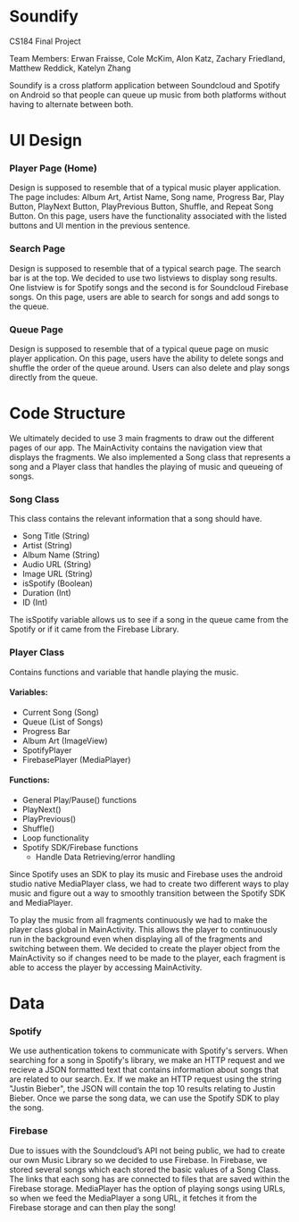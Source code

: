 # Soundify

CS184 Final Project <br />

Team Members: Erwan Fraisse, Cole McKim, Alon Katz, Zachary Friedland, Matthew Reddick, Katelyn Zhang <br />

Soundify is a cross platform application between Soundcloud and Spotify on Android so that people 
can queue up music from both platforms without having to alternate between both. 



# UI Design
### Player Page (Home)
Design is supposed to resemble that of a typical music player application. The page includes: Album Art, Artist Name, Song name, Progress Bar, Play Button, PlayNext Button, PlayPrevious Button, Shuffle, and Repeat Song Button. On this page, users have the functionality associated with the listed buttons and UI mention in the previous sentence.


### Search Page
Design is supposed to resemble that of a typical search page. The search bar is at the top. We decided to use two listviews to display song results. One listview is for Spotify songs and the second is for Soundcloud Firebase songs. On this page, users are able to search for songs and add songs to the queue.  


### Queue Page
Design is supposed to resemble that of a typical queue page on music player application. On this page, users have the ability to delete songs and shuffle the order of the queue around. Users can also delete and play songs directly from the queue.

# Code Structure

We ultimately decided to use 3 main fragments to draw out the different pages of our app. The MainActivity contains the navigation view that displays the fragments. We also implemented a Song class that represents a song and a Player class that handles the playing of music and queueing of songs. 

### Song Class
This class contains the relevant information that a song should have.

- Song Title (String)
- Artist (String)
- Album Name (String)
- Audio URL (String)
- Image URL (String)
- isSpotify (Boolean)
- Duration (Int)
- ID (Int)

The isSpotify variable allows us to see if a song in the queue came from the Spotify or if it came from the Firebase Library.

### Player Class

Contains functions and variable that handle playing the music.

#### Variables:

- Current Song (Song)
- Queue (List of Songs)
- Progress Bar
- Album Art (ImageView)
- SpotifyPlayer
- FirebasePlayer (MediaPlayer)

#### Functions:

- General Play/Pause() functions
- PlayNext()
- PlayPrevious()
- Shuffle()
- Loop functionality
- Spotify SDK/Firebase functions
  - Handle Data Retrieving/error handling

Since Spotify uses an SDK to play its music and Firebase uses the android studio native MediaPlayer class, we had to create two different ways to play music and figure out a way to smoothly transition between the Spotify SDK and MediaPlayer.

To play the music from all fragments continuously we had to make the player class global in MainActivity. This allows the player to continuously run in the background even when displaying all of the fragments and switching between them. We decided to create the player object from the MainActivity so if changes need to be made to the player, each fragment is able to access the player by accessing MainActivity. 

# Data
### Spotify

We use authentication tokens to communicate with Spotify's servers. When searching for a song in Spotify's library, we make an HTTP request and we recieve a JSON formatted text that contains information about songs that are related to our search. Ex. If we make an HTTP request using the string "Justin Bieber", the JSON will contain the top 10 results relating to Justin Bieber. Once we parse the song data, we can use the Spotify SDK to play the song.

### Firebase

Due to issues with the Soundcloud’s API not being public, we had to create our own Music Library so we decided to use Firebase. In Firebase, we stored several songs which each stored the basic values of a Song Class. The links that each song has are connected to files that are saved within the Firebase storage. MediaPlayer has the option of playing songs using URLs, so when we feed the MediaPlayer a song URL, it fetches it from the Firebase storage and can then play the song! 



